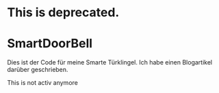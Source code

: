 # This is deprecated. 

# SmartDoorBell

Dies ist der Code für meine Smarte Türklingel. Ich habe einen Blogartikel darüber geschrieben. 

This is not activ anymore
